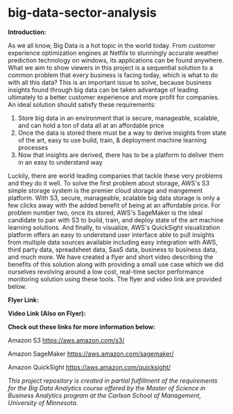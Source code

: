 # big-data-sector-analysis

**Introduction:**

As we all know, Big Data is a hot topic in the world today.  From customer experience optimization engines at Netfilx to stunningly accurate weather prediction technology on windows, its applications can be found anywhere.  What we aim to show viewers in this project is a sequential solution to a common problem that every business is facing today, which is what to do with all this data?  This is an important issue to solve, because business insights found through big data can be taken advantage of leading ultimately to a better customer experience and more profit for companies.  An ideal solution should satisfy these requirements:

  1) Store big data in an environment that is secure, manageable, scalable, and can hold a ton of data all at an affordable price
  2) Once the data is stored there must be a way to derive insights from state of the art, easy to use build, train, & deployment machine learning processes
  3) Now that insights are derived, there has to be a platform to deliver them in an easy to understand way

Luckily, there are world leading companies that tackle these very problems and they do it well.  To solve the first problem about storage, AWS's S3 simple storage system is the premier cloud storage and mangement platform.  With S3, secure, manageable, scalable big data storage is only a few clicks away with the added benefit of being at an affordable price.  For problem number two, once its stored, AWS's SageMaker is the ideal candidate to pair with S3 to build, train, and deploy state of the art machine learning solutions.  And finally, to visualize, AWS's QuickSight visualization platform offers an easy to understand user interface able to pull insights from multiple data sources available including easy integration with AWS, third party data, spreadsheet data, SaaS data, business to business data, and much more.  We have created a flyer and short video describing the benefits of this solution along with providing a small use case which we did ourselves revolving around a low cost, real-time sector performance monitoring solution using these tools. The flyer and video link are provided below.

**Flyer Link:**

**Video Link (Also on Flyer):**


**Check out these links for more information below:**

Amazon S3
https://aws.amazon.com/s3/

Amazon SageMaker
https://aws.amazon.com/sagemaker/

Amazon QuickSight
https://aws.amazon.com/quicksight/



*This project repository is created in partial fulfillment of the requirements for the Big Data Analytics course offered by the Master of Science in Business Analytics program at the Carlson School of Management, University of Minnesota.*
